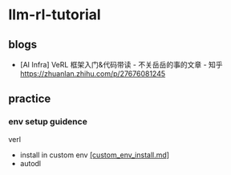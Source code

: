 # llm-rl-tutorial


## blogs
- [AI Infra] VeRL 框架入门&代码带读 - 不关岳岳的事的文章 - 知乎
https://zhuanlan.zhihu.com/p/27676081245


## practice

### env setup guidence

verl
- install in custom env [[custom_env_install.md]](./env_setup/custom_env_install.md)
- autodl
